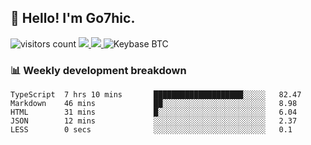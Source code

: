 ## 👋 Hello! I'm Go7hic.

 ![visitors count](https://visitors-by-url-pls-dont-use-this-in-your-repo.vercel.app/Go7hic-github-readme)
 <a href="https://twitter.com/Go7hic">
    <img src="https://img.shields.io/badge/-@Go7hic-1ca0f1?style=flat-square&labelColor=1ca0f1&logo=twitter&logoColor=white&link=https://twitter.com/Go7hic">
   <a/>
   <a href="mailto:gtfx0209@gmail.com">
    <img src="https://img.shields.io/badge/-gtfx0209@gmail.com-c14438?style=flat-square&logo=Gmail&logoColor=white&link=mailto:gtfx0209@gmail.com">
   <a/>
    ![Keybase BTC](https://img.shields.io/keybase/btc/Go7hic)
 <!--
🔭 I’m currently working
🌱 I’m currently learning
💬 Ask me about 
📫 How to reach me: 
⚡ Fun fact: 
-->
 <!--
![My Github Stats](https://github-readme-stats.vercel.app/api?username=Go7hic&show_icons=true&count_private=true)

-->

### 📊 Weekly development breakdown
<!--START_SECTION:waka-->
```text
TypeScript  7 hrs 10 mins       ████████████████████░░░░░   82.47 
Markdown    46 mins             ██░░░░░░░░░░░░░░░░░░░░░░░   8.98 
HTML        31 mins             █░░░░░░░░░░░░░░░░░░░░░░░░   6.04 
JSON        12 mins             ░░░░░░░░░░░░░░░░░░░░░░░░░   2.37 
LESS        0 secs              ░░░░░░░░░░░░░░░░░░░░░░░░░   0.1
```
<!--END_SECTION:waka-->


